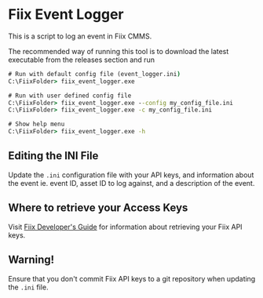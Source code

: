 # Fiix Event Logger

This is a script to log an event in Fiix CMMS. 

The recommended way of running this tool is to download the latest executable 
from the releases section and run

```bat
# Run with default config file (event_logger.ini)
C:\FiixFolder> fiix_event_logger.exe

# Run with user defined config file
C:\FiixFolder> fiix_event_logger.exe --config my_config_file.ini
C:\FiixFolder> fiix_event_logger.exe -c my_config_file.ini

# Show help menu
C:\FiixFolder> fiix_event_logger.exe -h
```

## Editing the INI File

Update the `.ini` configuration file with your API keys, and information about 
the event ie. event ID, asset ID to log against, and a description of the event.

## Where to retrieve your Access Keys

Visit [Fiix Developer's Guide](https://fiixlabs.github.io/api-documentation/guide.html#api_keys) 
for information about retrieving your Fiix API keys.

## Warning!

Ensure that you don't commit Fiix API keys to a git repository when updating 
the `.ini` file. 